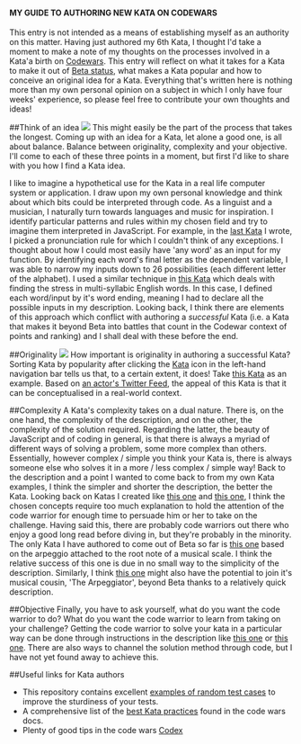 #### MY GUIDE TO AUTHORING NEW KATA ON CODEWARS
This entry is not intended as a means of establishing myself as an authority on this matter. Having just authored my 6th Kata, I thought I'd take a moment to make a note of my thoughts on the processes involved in a Kata'a birth on [Codewars](http://www.codewars.com). This entry will reflect on what it takes for a Kata to make it out of [Beta status](http://www.codewars.com), what makes a Kata popular and how to conceive an original idea for a Kata. Everything that's written here is nothing more than my own personal opinion on a subject in which I only have four weeks' experience, so please feel free to contribute your own thoughts and ideas!

##Think of an idea                   ![](https://ramblingrhinos.files.wordpress.com/2011/04/thinking-44121810.jpg)
This might easily be the part of the process that takes the longest. Coming up with an idea for a Kata, let alone a good one, is all about balance. Balance between originality, complexity and your objective. I'll come to each of these three points in a moment, but first I'd like to share with you how I find a Kata idea. 

I like to imagine a hypothetical use for the Kata in a real life computer system or application. I draw upon my own personal knowledge and think about which bits could be interpreted through code. As a linguist and a musician, I naturally turn towards languages and music for inspiration. I identify particular patterns and rules within my chosen field and try to imagine them interpreted in JavaScript. For example, in the [last Kata](http://www.codewars.com/kata/how-to-pronounce-french/train) I wrote, I picked a pronunciation rule for which I couldn't think of any exceptions. I thought about how I could most easily have 'any word' as an input for my function. By identifying each word's final letter as the dependent variable, I was able to narrow my inputs down to 26 possibilities (each different letter of the alphabet). I used a similar technique in [this Kata](http://www.codewars.com/kata/dont-get-stressed/train) which deals with finding the stress in multi-syllabic English words. In this case, I defined each word/input by it's word ending, meaning I had to declare all the possible inputs in my description. Looking back, I think there are elements of this approach which conflict with authoring a *successful* Kata (i.e. a Kata that makes it beyond Beta into battles that count in the Codewar context of points and ranking) and I shall deal with these before the end.

##Originality                          ![](http://calibermag.org/wp-content/uploads/2014/11/chickenoriginal1.jpg)
How important is originality in authoring a successful Kata? Sorting Kata by popularity after clicking the [Kata](http://www.codewars.com/kata/latest/my-languages) icon in the left-hand navigation bar tells us that, to a certain extent, it does! Take [this Kata](http://www.codewars.com/kata/jaden-casing-strings) as an example. Based on [an actor's Twitter Feed](https://twitter.com/officialjaden), the appeal of this Kata is that it can be conceptualised in a real-world context. 

##Complexity
A Kata's complexity takes on a dual nature. There is, on the one hand, the complexity of the description, and on the other, the complexity of the solution required. Regarding the latter, the beauty of JavaScript and of coding in general, is that there is always a myriad of different ways of solving a problem, some more complex than others. Essentially, however complex / simple you think your Kata is, there is always someone else who solves it in a more / less complex / simple way! Back to the description and a point I wanted to come back to from my own Kata examples, I think the simpler and shorter the description, the better the Kata. Looking back on Katas I created like [this one](http://www.codewars.com/kata/how-to-pronounce-french/train) and [this one](http://www.codewars.com/kata/dont-get-stressed/train), I think the chosen concepts require too much explanation to hold the attention of the code warrior for enough time to persuade him or her to take on the challenge. Having said this, there are probably code warriors out there who enjoy a good long read before diving in, but they're probably in the minority. The only Kata I have authored to come out of Beta so far is [this one](http://www.codewars.com/kata/the-arpeggiator/train) based on the arpeggio attached to the root note of a musical scale. I think the relative success of this one is due in no small way to the simplicity of the description. Similarly, I think [this one](http://www.codewars.com/kata/make-techno/train) might also have the potential to join it's musical cousin, 'The Arpeggiator', beyond Beta thanks to a relatively quick description.

##Objective
Finally, you have to ask yourself, what do you want the code warrior to do? What do you want the code warrior to learn from taking on your challenge? Getting the code warrior to solve your kata in a particular way can be done through instructions in the description like [this one](http://www.codewars.com/kata/javascript-filter-2) or [this one](http://www.codewars.com/kata/javascript-filter-3). There are also ways to channel the solution method through code, but I have not yet found away to achieve this.

##Useful links for Kata authors
* This repository contains excellent [examples of random test cases](https://github.com/codingforeveryone/today-i-learned/tree/master/testing-in-codewars) to improve the sturdiness of your tests.
* A comprehensive list of the [best Kata practices](http://www.codewars.com/topics/kata-best-practices) found in the code wars docs.
* Plenty of good tips in the code wars [Codex](https://bkaestner.github.io/codewars-rules/)
